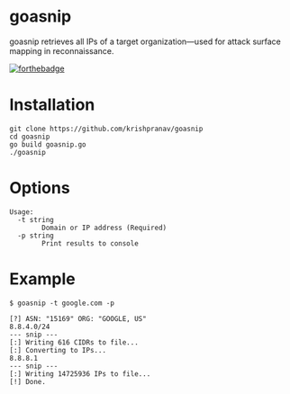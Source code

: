 # goasnip
goasnip retrieves all IPs of a target organization—used for attack surface mapping in reconnaissance.

[![forthebadge](https://forthebadge.com/images/badges/made-with-go.svg)](https://forthebadge.com)

# Installation
```
git clone https://github.com/krishpranav/goasnip
cd goasnip
go build goasnip.go
./goasnip
```

# Options
```
Usage:
  -t string
        Domain or IP address (Required)
  -p string
        Print results to console
```

# Example
```
$ goasnip -t google.com -p

[?] ASN: "15169" ORG: "GOOGLE, US"
8.8.4.0/24
--- snip ---
[:] Writing 616 CIDRs to file...
[:] Converting to IPs...
8.8.8.1
--- snip ---
[:] Writing 14725936 IPs to file...
[!] Done.
```
